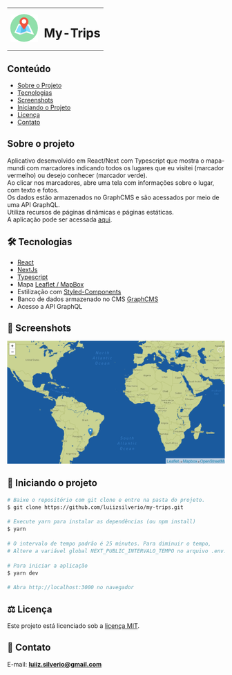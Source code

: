 <table>
  <tr>
    <td>
      <img src="https://github.com/luiizsilverio/my-trips/blob/main/public/img/map-icon.png" />
    </td>
    <td><h1>My-Trips</h1></td>
  </tr>
</table>

## Conteúdo
* [Sobre o Projeto](#sobre-o-projeto)
* [Tecnologias](#hammer_and_wrench-tecnologias)
* [Screenshots](#camera_flash-screenshots)
* [Iniciando o Projeto](#car-Iniciando-o-projeto)
* [Licença](#balance_scale-licença)
* [Contato](#email-contato)

## Sobre o projeto
Aplicativo desenvolvido em React/Next com Typescript que mostra o mapa-mundi com marcadores indicando todos os lugares que eu visitei (marcador vermelho) ou desejo conhecer (marcador verde).<br/>
Ao clicar nos marcadores, abre uma tela com informações sobre o lugar, com texto e fotos.<br/>
Os dados estão armazenados no GraphCMS e são acessados por meio de uma API GraphQL.<br/>
Utiliza recursos de páginas dinâmicas e páginas estáticas.<br/>
A aplicação pode ser acessada [aqui](https://my-trips-seven-wine.vercel.app).<br/>

## :hammer_and_wrench: Tecnologias
* <ins>React</ins>
* <ins>NextJs</ins>
* <ins>Typescript</ins>
* Mapa <ins>Leaflet / MapBox</ins>
* Estilização com <ins>Styled-Components</ins>
* Banco de dados armazenado no CMS <ins>GraphCMS</ins>
* Acesso a API GraphQL

## :camera_flash: Screenshots
![](https://github.com/luiizsilverio/my-trips/blob/main/public/img/cover.png)

## :car: Iniciando o projeto
```bash
# Baixe o repositório com git clone e entre na pasta do projeto.
$ git clone https://github.com/luiizsilverio/my-trips.git

# Execute yarn para instalar as dependências (ou npm install)
$ yarn

# O intervalo de tempo padrão é 25 minutos. Para diminuir o tempo,
# Altere a variável global NEXT_PUBLIC_INTERVALO_TEMPO no arquivo .env.

# Para iniciar a aplicação
$ yarn dev

# Abra http://localhost:3000 no navegador
```

## :balance_scale: Licença
Este projeto está licenciado sob a [licença MIT](LICENSE).

## :email: Contato

E-mail: [**luiiz.silverio@gmail.com**](mailto:luiiz.silverio@gmail.com)
